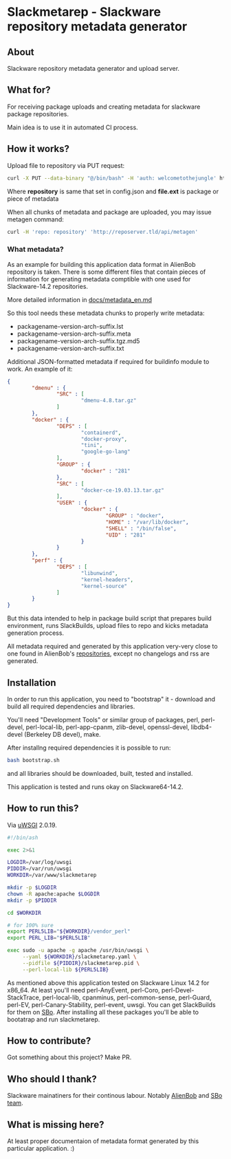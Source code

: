 # Slackmetarep - Slackware repository metadata generator

## About

Slackware repository metadata generator and upload server.

## What for?

For receiving package uploads and creating metadata for slackware package repositories.

Main idea is to use it in automated CI process.

## How it works?

Upload file to repository via PUT request:

```bash
curl -X PUT --data-binary "@/bin/bash" -H 'auth: welcometothejungle' http://reposerver.tld/api/upload/repository/file.ext
```

Where **repository** is same that set in config.json and **file.ext** is package or piece of metadata

When all chunks of metadata and package are uploaded, you may issue metagen command:

```bash
curl -H 'repo: repository' 'http://reposerver.tld/api/metagen'
```

### What metadata?

As an example for building this application data format in AlienBob repository is taken. There is some different files
that contain pieces of information for generating metadata comptible with one used for Slackware-14.2 repositories.

More detailed information in [docs/metadata_en.md](docs/metadata_en.md)

So this tool needs these metadata chunks to properly write metadata:

* packagename-version-arch-suffix.lst
* packagename-version-arch-suffix.meta
* packagename-version-arch-suffix.tgz.md5
* packagename-version-arch-suffix.txt

Additional JSON-formatted metadata if required for buildinfo module to work. An example of it:

```json
{
        "dmenu" : {
                "SRC" : [
                        "dmenu-4.8.tar.gz"
                ]
        },
        "docker" : {
                "DEPS" : [
                        "containerd",
                        "docker-proxy",
                        "tini",
                        "google-go-lang"
                ],
                "GROUP" : {
                        "docker" : "281"
                },
                "SRC" : [
                        "docker-ce-19.03.13.tar.gz"
                ],
                "USER" : {
                        "docker" : {
                                "GROUP" : "docker",
                                "HOME" : "/var/lib/docker",
                                "SHELL" : "/bin/false",
                                "UID" : "281"
                        }
                }
        },
        "perf" : {
                "DEPS" : [
                        "libunwind",
                        "kernel-headers",
                        "kernel-source"
                ]
        }
}
```

But this data intended to help in package build script that prepares build environment, runs SlackBuilds, upload files
to repo and kicks metadata generation process.

All metadata required and generated by this application very-very close to one found in AlienBob's
[repositories](http://www.slackware.com/~alien/slackbuilds/), except no changelogs and rss are generated.

## Installation

In order to run this application, you need to "bootstrap" it - download and build all required dependencies and
libraries.

You'll need "Development Tools" or similar group of packages, perl, perl-devel, perl-local-lib, perl-app-cpanm,
zlib-devel, openssl-devel, libdb4-devel (Berkeley DB devel), make.

After installng required dependencies it is possible to run:

```bash
bash bootstrap.sh
```

and all libraries should be downloaded, built, tested and installed.

This application is tested and runs okay on Slackware64-14.2.

## How to run this?

Via [uWSGI](https://github.com/unbit/uwsgi) 2.0.19.

```bash
#!/bin/ash

exec 2>&1

LOGDIR=/var/log/uwsgi
PIDDIR=/var/run/uwsgi
WORKDIR=/var/www/slackmetarep

mkdir -p $LOGDIR
chown -R apache:apache $LOGDIR
mkdir -p $PIDDIR

cd $WORKDIR

# for 100% sure
export PERL5LIB="${WORKDIR}/vendor_perl"
export PERL_LIB="$PERL5LIB"

exec sudo -u apache -g apache /usr/bin/uwsgi \
     --yaml ${WORKDIR}/slackmetarep.yaml \
     --pidfile ${PIDDIR}/slackmetarep.pid \
     --perl-local-lib ${PERL5LIB}

```

As mentioned above this application tested on Slackware Linux 14.2 for x86_64. At least you'll need perl-AnyEvent,
perl-Coro, perl-Devel-StackTrace, perl-local-lib, cpanminus, perl-common-sense, perl-Guard, perl-EV,
perl-Canary-Stability, perl-event, uwsgi. You can get SlackBuilds for them on [SBo](https://slackbuilds.org/repository/14.2/).
After installing all these packages you'll be able to bootatrap and run slackmetarep.

## How to contribute?

Got something about this project? Make PR.

## Who should I thank?

Slackware mainatiners for their continous labour. Notably [AlienBob](https://docs.slackware.com/wiki:user:alienbob) and
[SBo team](https://slackbuilds.org/contributors/).

## What is missing here?

At least proper documentaion of metadata format generated by this particular application. :)
